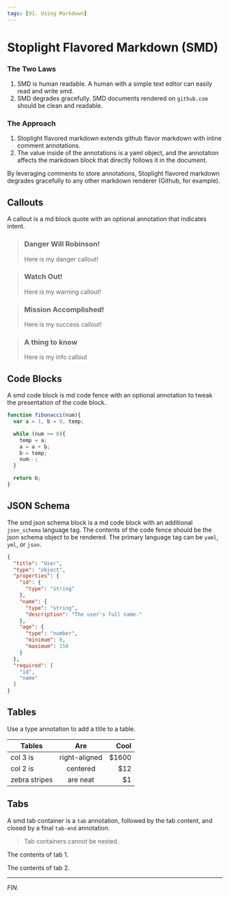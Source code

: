 ```yaml
---
tags: [01. Using Markdown]
---
```


# Stoplight Flavored Markdown (SMD)

### The Two Laws

1.  SMD is human readable. A human with a simple text editor can easily read and write smd.
2.  SMD degrades gracefully. SMD documents rendered on `github.com` should be clean and readable.

### The Approach

1.  Stoplight flavored markdown extends github flavor markdown with inline comment annotations.
2.  The value inside of the annotations is a yaml object, and the annotation affects the markdown block that directly follows it in the document.

By leveraging comments to store annotations, Stoplight flavored markdown degrades gracefully to any other markdown renderer (Github, for example).

## Callouts

A callout is a md block quote with an optional annotation that indicates intent.

<!-- theme: danger -->

> ### **Danger Will Robinson!**
>
> Here is my danger callout!

<!-- theme: warning -->

> ### **Watch Out!**
>
> Here is my warning callout!

<!-- theme: success -->

> ### **Mission Accomplished!**
>
> Here is my success callout!

<!-- theme: info -->

> ### **A thing to know**
>
> Here is my info callout

## Code Blocks

A smd code block is md code fence with an optional annotation to tweak the presentation of the code block.

<!--
title: "My code snippet"
lineNumbers: true
highlightLines: [[1,2], [4,5]]
-->

```javascript
function fibonacci(num){
  var a = 1, b = 0, temp;

  while (num >= 0){
    temp = a;
    a = a + b;
    b = temp;
    num--;
  }

  return b;
}
```

## JSON Schema

The smd json schema block is a md code block with an additional `json_schema` language tag. The contents of the code fence should be the json schema object to be rendered. The primary language tag can be `yaml`, `yml`, or `json`.

```json json_schema
{
  "title": "User",
  "type": "object",
  "properties": {
    "id": {
      "type": "string"
    },
    "name": {
      "type": "string",
      "description": "The user's full name."
    },
    "age": {
      "type": "number",
      "minimum": 0,
      "maximum": 150
    }    
  },
  "required": [
    "id",
    "name"
  ]
}
```

## Tables

Use a type annotation to add a title to a table.

<!-- title: My Table Title -->

| Tables        |      Are      |  Cool |
| ------------- | :-----------: | ----: |
| col 3 is      | right-aligned | $1600 |
| col 2 is      |    centered   |   $12 |
| zebra stripes |    are neat   |    $1 |

## Tabs

A smd tab container is a `tab` annotation, followed by the tab content, and closed by a final `tab-end` annotation.

<!-- theme: danger -->

> Tab containers cannot be nested.

<!--
type: tab
title: My First Tab
-->

The contents of tab 1.

<!--
type: tab
title: My Second Tab
-->

The contents of tab 2.

<!-- type: tab-end -->

---

*FIN.*